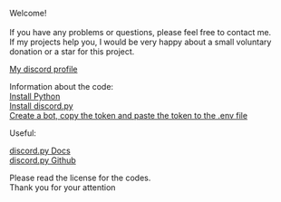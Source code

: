 <p>Welcome! <br> <br>
    If you have any problems or questions, please feel free to contact me. <br>
    If my projects help you, I would be very happy about a small voluntary donation or a star for this project.</p>

<a href="https://discord.com/users/1067204055929192548">My discord profile</a>

<p>Information about the code: <br>
    <a href="https://www.python.org/">Install Python</a> <br>
    <a href="https://github.com/Rapptz/discord.py">Install discord.py</a> <br>
    <a href="https://discord.com/developers/applications">Create a bot, copy the token and paste the token to the .env file</a>
</p>


<p>Useful:</p>

<a href="https://discordpy.readthedocs.io/en/stable/">discord.py Docs</a> <br>
<a href="https://github.com/Rapptz/discord.py">discord.py Github</a>

<p>Please read the license for the codes. <br>
    Thank you for your attention
</p>
